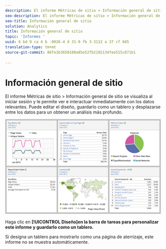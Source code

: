 ```yaml
---
description: El informe Métricas de sitio > Información general de sitio se visualiza al iniciar sesión y le permite ver e interactuar inmediatamente con los datos relevantes. Puede editar el diseño, guardarlo como un tablero y desplazarse entre los datos para un obtener un análisis más profundo.
seo-description: El informe Métricas de sitio > Información general de sitio se visualiza al iniciar sesión y le permite ver e interactuar inmediatamente con los datos relevantes. Puede editar el diseño, guardarlo como un tablero y desplazarse entre los datos para un obtener un análisis más profundo.
seo-title: Información general de sitio
solution: Analytics
title: Información general de sitio
topic: 'Informes '
uuid: 6 bd 9 ca 4 b -9026-4 d 31-9 fb 3-3112 a 37 cf 845
translation-type: tm+mt
source-git-commit: 86fe1b3650100a05e52fb2102134fee515c871b1

---
```



# Información general de sitio

El informe Métricas de sitio &gt; Información general de sitio se visualiza al iniciar sesión y le permite ver e interactuar inmediatamente con los datos relevantes. Puede editar el diseño, guardarlo como un tablero y desplazarse entre los datos para un obtener un análisis más profundo.

![](assets/site_overview_report.png)

Haga clic en **[!UICONTROL Diseño]en la barra de tareas para personalizar este informe y guardarlo como un tablero.**

Si designa un tablero para mostrarlo como una página de aterrizaje, este informe no se muestra automáticamente.
